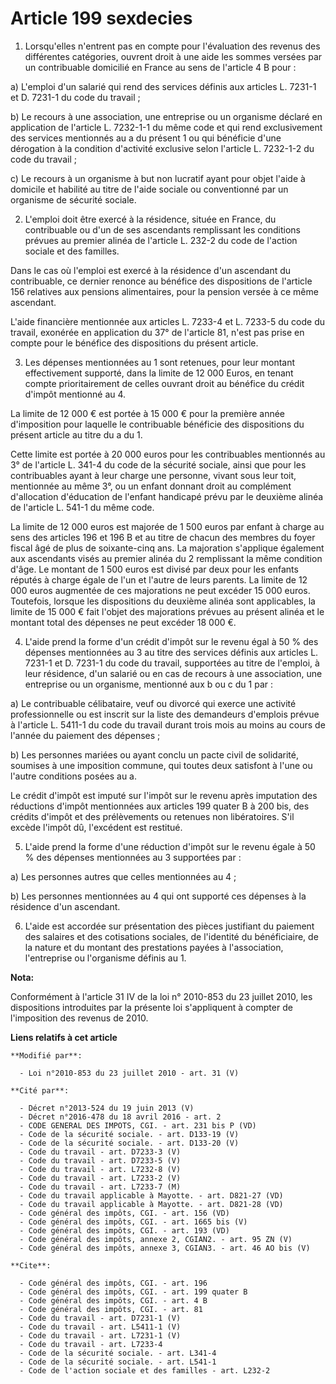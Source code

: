 # Article 199 sexdecies

1. Lorsqu'elles n'entrent pas en compte pour l'évaluation des revenus des différentes catégories, ouvrent droit à une aide
les sommes versées par un contribuable domicilié en France au sens de l'article 4 B pour : 

a) L'emploi d'un salarié qui rend des services définis aux articles L. 7231-1 et D. 7231-1 du code du travail ; 

b) Le recours à une association, une entreprise ou un organisme déclaré en application de l'article L. 7232-1-1 du même code
et qui rend exclusivement des services mentionnés au a du présent 1 ou qui bénéficie d'une dérogation à la condition
d'activité exclusive selon l'article L. 7232-1-2 du code du travail ; 

c) Le recours à un organisme à but non lucratif ayant pour objet l'aide à domicile et habilité au titre de l'aide sociale ou
conventionné par un organisme de sécurité sociale. 

2. L'emploi doit être exercé à la résidence, située en France, du contribuable ou d'un de ses ascendants remplissant les
conditions prévues au premier alinéa de l'article L. 232-2 du code de l'action sociale et des familles. 

Dans le cas où l'emploi est exercé à la résidence d'un ascendant du contribuable, ce dernier renonce au bénéfice des
dispositions de l'article 156 relatives aux pensions alimentaires, pour la pension versée à ce même ascendant. 

L'aide financière mentionnée aux articles L. 7233-4 et L. 7233-5 du code du travail, exonérée en application du 37° de
l'article 81, n'est pas prise en compte pour le bénéfice des dispositions du présent article. 

3. Les dépenses mentionnées au 1 sont retenues, pour leur montant effectivement supporté, dans la limite de 12 000 Euros, en
tenant compte prioritairement de celles ouvrant droit au bénéfice du crédit d'impôt mentionné au 4. 

La limite de 12 000 € est portée à 15 000 € pour la première année d'imposition pour laquelle le contribuable bénéficie des
dispositions du présent article au titre du a du 1. 

Cette limite est portée à 20 000 euros pour les contribuables mentionnés au 3° de l'article L. 341-4 du code de la sécurité
sociale, ainsi que pour les contribuables ayant à leur charge une personne, vivant sous leur toit, mentionnée au même 3°, ou
un enfant donnant droit au complément d'allocation d'éducation de l'enfant handicapé prévu par le deuxième alinéa de
l'article L. 541-1 du même code. 

La limite de 12 000 euros est majorée de 1 500 euros par enfant à charge au sens des articles 196 et 196 B et au titre de
chacun des membres du foyer fiscal âgé de plus de soixante-cinq ans. La majoration s'applique également aux ascendants visés
au premier alinéa du 2 remplissant la même condition d'âge. Le montant de 1 500 euros est divisé par deux pour les enfants
réputés à charge égale de l'un et l'autre de leurs parents. La limite de 12 000 euros augmentée de ces majorations ne peut
excéder 15 000 euros. Toutefois, lorsque les dispositions du deuxième alinéa sont applicables, la limite de 15 000 € fait
l'objet des majorations prévues au présent alinéa et le montant total des dépenses ne peut excéder 18 000 €. 

4. L'aide prend la forme d'un crédit d'impôt sur le revenu égal à 50 % des dépenses mentionnées au 3 au titre des services
définis aux articles L. 7231-1 et D. 7231-1 du code du travail, supportées au titre de l'emploi, à leur résidence, d'un
salarié ou en cas de recours à une association, une entreprise ou un organisme, mentionné aux b ou c du 1 par : 

a) Le contribuable célibataire, veuf ou divorcé qui exerce une activité professionnelle ou est inscrit sur la liste des
demandeurs d'emplois prévue à l'article L. 5411-1 du code du travail durant trois mois au moins au cours de l'année du
paiement des dépenses ; 

b) Les personnes mariées ou ayant conclu un pacte civil de solidarité, soumises à une imposition commune, qui toutes deux
satisfont à l'une ou l'autre conditions posées au a. 

Le crédit d'impôt est imputé sur l'impôt sur le revenu après imputation des réductions d'impôt mentionnées aux articles 199
quater B à 200 bis, des crédits d'impôt et des prélèvements ou retenues non libératoires. S'il excède l'impôt dû, l'excédent
est restitué. 

5. L'aide prend la forme d'une réduction d'impôt sur le revenu égale à 50 % des dépenses mentionnées au 3 supportées par : 

a) Les personnes autres que celles mentionnées au 4 ; 

b) Les personnes mentionnées au 4 qui ont supporté ces dépenses à la résidence d'un ascendant. 

6. L'aide est accordée sur présentation des pièces justifiant du paiement des salaires et des cotisations sociales, de
l'identité du bénéficiaire, de la nature et du montant des prestations payées à l'association, l'entreprise ou l'organisme
définis au 1.

**Nota:**

Conformément à l'article 31 IV de la loi n° 2010-853 du 23 juillet 2010, les dispositions introduites par la présente loi
s'appliquent à compter de l'imposition des revenus de 2010.

**Liens relatifs à cet article**

	**Modifié par**:

	  - Loi n°2010-853 du 23 juillet 2010 - art. 31 (V)

	**Cité par**:

	  - Décret n°2013-524 du 19 juin 2013 (V)
	  - Décret n°2016-478 du 18 avril 2016 - art. 2
	  - CODE GENERAL DES IMPOTS, CGI. - art. 231 bis P (VD)
	  - Code de la sécurité sociale. - art. D133-19 (V)
	  - Code de la sécurité sociale. - art. D133-20 (V)
	  - Code du travail - art. D7233-3 (V)
	  - Code du travail - art. D7233-5 (V)
	  - Code du travail - art. L7232-8 (V)
	  - Code du travail - art. L7233-2 (V)
	  - Code du travail - art. L7233-7 (M)
	  - Code du travail applicable à Mayotte. - art. D821-27 (VD)
	  - Code du travail applicable à Mayotte. - art. D821-28 (VD)
	  - Code général des impôts, CGI. - art. 156 (VD)
	  - Code général des impôts, CGI. - art. 1665 bis (V)
	  - Code général des impôts, CGI. - art. 193 (VD)
	  - Code général des impôts, annexe 2, CGIAN2. - art. 95 ZN (V)
	  - Code général des impôts, annexe 3, CGIAN3. - art. 46 AO bis (V)

	**Cite**:

	  - Code général des impôts, CGI. - art. 196
	  - Code général des impôts, CGI. - art. 199 quater B
	  - Code général des impôts, CGI. - art. 4 B
	  - Code général des impôts, CGI. - art. 81
	  - Code du travail - art. D7231-1 (V)
	  - Code du travail - art. L5411-1 (V)
	  - Code du travail - art. L7231-1 (V)
	  - Code du travail - art. L7233-4
	  - Code de la sécurité sociale. - art. L341-4
	  - Code de la sécurité sociale. - art. L541-1
	  - Code de l'action sociale et des familles - art. L232-2
